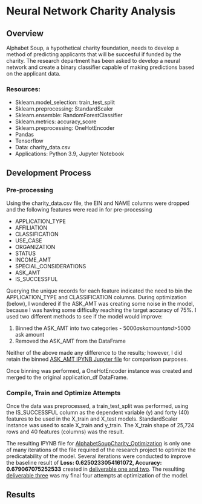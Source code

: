 # Neural Network Charity Analysis

## Overview
Alphabet Soup, a hypothetical charity foundation, needs to develop a method of predicting applicants that will be succesful if funded by the charity. The research department has been asked to develop a neural network and create a binary classifier capable of making predictions based on the applicant data.

### Resources:
* Sklearn.model_selection: train_test_split
* Sklearn.preprocessing: StandardScaler
* Sklearn.ensemble: RandomForestClassifier
* Sklearn.metrics: accuracy_score
* Sklearn.preprocessing: OneHotEncoder
* Pandas
* Tensorflow
* Data: charity_data.csv
* Applications: Python 3.9, Jupyter Notebook

## Development Process
### Pre-processing
Using the charity_data.csv file, the EIN and NAME columns were dropped and the following features were read in for pre-processing
* APPLICATION_TYPE
* AFFILIATION
* CLASSIFICATION
* USE_CASE
* ORGANIZATION
* STATUS
* INCOME_AMT
* SPECIAL_CONSIDERATIONS
* ASK_AMT
* IS_SUCCESSFUL

Querying the unique records for each feature indicated the need to bin the APPLICATION_TYPE and CLASSIFICATION columns. During optimization (below), I wondered if the ASK_AMT was creating some noise in the model, because I was having some difficulty reaching the target accuracy of 75%. I used two different methods to see if the model would improve:
1. Binned the ASK_AMT into two categories - $5000 ask amount and >$5000 ask amount
2. Removed the ASK_AMT from the DataFrame

Neither of the above made any difference to the results; however, I did retain the binned <a href="AlphabetSoupCharity_Optimization_ASK_AMT_grouped.ipynb">ASK_AMT IPYNB Jupyter file</a> for comparison purposes.

Once binning was performed, a OneHotEncoder instance was created and merged to the original application_df DataFrame.

### Compile, Train and Optimize Attempts
Once the data was preprocessed, a train_test_split was performed, using the IS_SUCCESSFUL column as the dependent variable (y) and forty (40) features to be used in the X_train and X_test models. StandardScaler instance was used to scale X_train and y_train. The X_train shape of 25,724 rows and  40 features (columns) was the result.

The resulting IPYNB file for <a href="AlphabetSoupCharity_Optimization.ipynb">AlphabetSoupCharity_Optimization</a> is only one of many iterations of the file required of the research project to optimize the predicatability of the model. Several iterations were conducted to improve the baseline result of **Loss: 0.6250233054161072, Accuracy: 0.679067075252533** created in <a href="AlphabetSoupCharity.ipynb">deliverable one and two</a>. The resulting <a href="AlphabetSoupCharity_Optimization.ipynb">deliverable three</a> was my final four attempts at optimization of the model.

## Results


 
